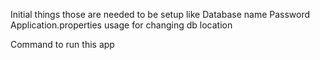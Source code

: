 Initial things those are needed to be setup like
Database name
Password
Application.properties usage for changing db location

Command to run this app
